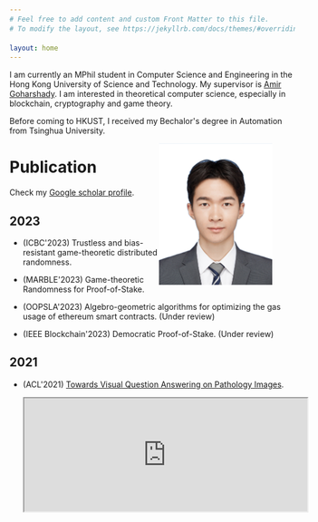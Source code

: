 ```yaml
---
# Feel free to add content and custom Front Matter to this file.
# To modify the layout, see https://jekyllrb.com/docs/themes/#overriding-theme-defaults

layout: home
---
```



I am currently an MPhil student in Computer Science and Engineering in the Hong Kong University of Science and Technology. My supervisor is [Amir Goharshady](https://amir.goharshady.com). I am interested in theoretical computer science, especially in blockchain, cryptography and game theory. 

Before coming to HKUST, I received my Bechalor's degree in Automation from Tsinghua University. 

<figure>
    <img src="images/zcaiam.jpg" 
        width="200" height="250"
        style="float: right"
         alt="I Am Beautiful">
</figure>

# Publication 

Check my [Google scholar profile](https://scholar.google.com/citations?user=1rGe9XMAAAAJ&hl=en). 

## 2023

<ul>
    <li>
        <p>(ICBC'2023) Trustless and bias-resistant game-theoretic distributed randomness. </p>
    </li>
    <li>
        <p>(MARBLE'2023) Game-theoretic Randomness for Proof-of-Stake. </p>
    </li>
    <li>
        <p>(OOPSLA'2023) Algebro-geometric algorithms for optimizing the gas usage of ethereum smart contracts. (Under review)</p>
    </li>
    <li>
        <p>(IEEE Blockchain'2023) Democratic Proof-of-Stake. (Under review)</p>
    </li>
</ul>

## 2021

<ul>
    <li>
        <p>(ACL'2021) <a href="https://aclanthology.org/2021.acl-short.90" > Towards Visual Question Answering on Pathology Images</a>. </p>
        <iframe src="https://aclanthology.org/2021.acl-short.90/" style="height:200px; width:500px"></iframe>
    </li>
    
</ul>


